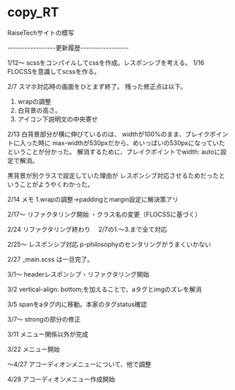 # copy_RT
RaiseTechサイトの模写



-----------------更新履歴-----------------

1/12～  scssをコンパイルしてcssを作成。レスポンシブを考える。
1/16    FLOCSSを意識してscssを作る。

2/7     スマホ対応時の画面をひとまず終了。
残った修正点は以下。
1. wrapの調整
2. 白背景の高さ。
3. アイコン下説明文の中央寄せ

2/13
白背景部分が横に伸びているのは、
widthが100%のまま、ブレイクポイントに入った時に
max-widthが530pxだから、めいっぱいの530pxになっていたということが分かった。
解消するために、ブレイクポイントでwidth: autoに設定で解消。

黒背景が別クラスで設定していた理由が
レスポンシブ対応させるためだったということがようやくわかった。

2/14    メモ
1.wrapの調整→paddingとmargin設定に解決策アリ

2/17～  リファクタリング開始
・クラス名の変更（FLOCSSに基づく）

2/24 リファクタリング終わり
　2/7の1.～3.まで全て対応

2/25～ レスポンシブ対応
p-philosophyのセンタリングがうまくいかない

2/27 _main.scss は一旦完了。

3/1～ headerレスポンシブ・リファクタリング開始

3/2 vertical-align: bottom;を加えることで、aタグとimgのズレを解消

3/5 spanをaタグ内に移動。本家のタグstatus確認

3/7～ strongの部分の修正

3/11 メニュー関係以外が完成

3/22 メニュー開始

～4/27 アコーディオンメニューについて、他で調整

4/28 アコーディオンメニュー作成開始